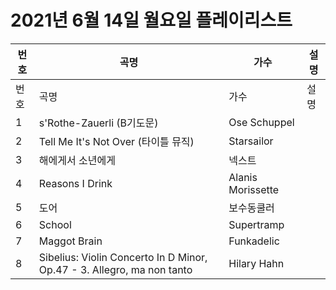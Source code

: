 # 2021년 6월 14일 월요일 플레이리스트

| 번호 | 곡명 | 가수 | 설명 |
|------|------|------|------|
| 번호 | 곡명 | 가수 | 설명 |
| 1 | s'Rothe-Zauerli (B기도문) | Ose Schuppel |  |
| 2 | Tell Me It's Not Over (타이틀 뮤직) | Starsailor |  |
| 3 | 해에게서 소년에게 | 넥스트 |  |
| 4 | Reasons I Drink | Alanis Morissette |  |
| 5 | 도어 | 보수동쿨러 |  |
| 6 | School | Supertramp |  |
| 7 | Maggot Brain | Funkadelic |  |
| 8 | Sibelius: Violin Concerto In D Minor, Op.47 - 3. Allegro, ma non tanto | Hilary Hahn |  |
